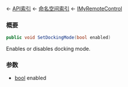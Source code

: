 ← [API索引](Api-Index) ← [命名空间索引](Namespace-Index) ← [IMyRemoteControl](Sandbox.ModAPI.Ingame.IMyRemoteControl)

### 概要

```csharp
public void SetDockingMode(bool enabled)
```

Enables or disables docking mode.

### 参数

* [bool](https://docs.microsoft.com/en-us/dotnet/api/System.Boolean?view=netframework-4.6) enabled
